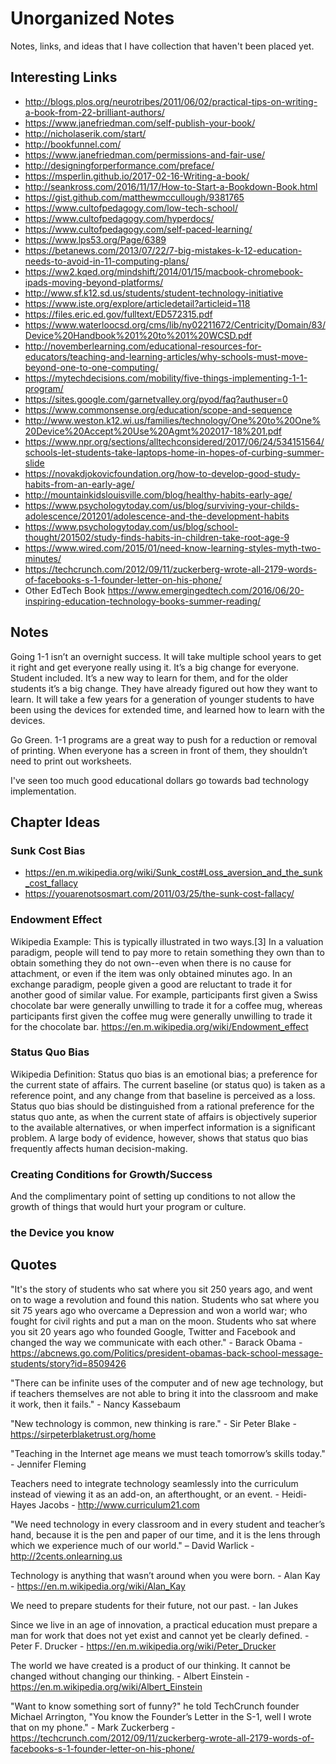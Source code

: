 # Unorganized Notes
Notes, links, and ideas that I have collection that haven't been placed yet. 

## Interesting Links
- http://blogs.plos.org/neurotribes/2011/06/02/practical-tips-on-writing-a-book-from-22-brilliant-authors/
- https://www.janefriedman.com/self-publish-your-book/
- http://nicholaserik.com/start/
- http://bookfunnel.com/
- https://www.janefriedman.com/permissions-and-fair-use/
- http://designingforperformance.com/preface/
- https://msperlin.github.io/2017-02-16-Writing-a-book/
- http://seankross.com/2016/11/17/How-to-Start-a-Bookdown-Book.html
- https://gist.github.com/matthewmccullough/9381765
- https://www.cultofpedagogy.com/low-tech-school/
- https://www.cultofpedagogy.com/hyperdocs/
- https://www.cultofpedagogy.com/self-paced-learning/
- https://www.lps53.org/Page/6389
- https://betanews.com/2013/07/22/7-big-mistakes-k-12-education-needs-to-avoid-in-11-computing-plans/
- https://ww2.kqed.org/mindshift/2014/01/15/macbook-chromebook-ipads-moving-beyond-platforms/
- http://www.sf.k12.sd.us/students/student-technology-initiative
- https://www.iste.org/explore/articledetail?articleid=118
- https://files.eric.ed.gov/fulltext/ED572315.pdf
- https://www.waterloocsd.org/cms/lib/ny02211672/Centricity/Domain/83/Device%20Handbook%201%20to%201%20WCSD.pdf
- http://novemberlearning.com/educational-resources-for-educators/teaching-and-learning-articles/why-schools-must-move-beyond-one-to-one-computing/
- https://mytechdecisions.com/mobility/five-things-implementing-1-1-program/
- https://sites.google.com/garnetvalley.org/pyod/faq?authuser=0
- https://www.commonsense.org/education/scope-and-sequence
- http://www.weston.k12.wi.us/families/technology/One%20to%20One%20Device%20Accept%20Use%20Agmt%202017-18%201.pdf
- https://www.npr.org/sections/alltechconsidered/2017/06/24/534151564/schools-let-students-take-laptops-home-in-hopes-of-curbing-summer-slide
- https://novakdjokovicfoundation.org/how-to-develop-good-study-habits-from-an-early-age/ 
- http://mountainkidslouisville.com/blog/healthy-habits-early-age/ 
- https://www.psychologytoday.com/us/blog/surviving-your-childs-adolescence/201201/adolescence-and-the-development-habits
- https://www.psychologytoday.com/us/blog/school-thought/201502/study-finds-habits-in-children-take-root-age-9 
- https://www.wired.com/2015/01/need-know-learning-styles-myth-two-minutes/ 
- https://techcrunch.com/2012/09/11/zuckerberg-wrote-all-2179-words-of-facebooks-s-1-founder-letter-on-his-phone/
- Other EdTech Book https://www.emergingedtech.com/2016/06/20-inspiring-education-technology-books-summer-reading/ 

## Notes
Going 1-1 isn’t an overnight success. It will take multiple school years to get it right and get everyone really using it. It’s a big change for everyone. Student included. It’s a new way to learn for them, and for the older students it’s a big change. They have already figured out how they want to learn. It will take a few years for a generation of younger students to have been using the devices for extended time, and learned how to learn with the devices. 

Go Green. 1-1 programs are a great way to push for a reduction or removal of printing. When everyone has a screen in front of them, they shouldn’t need to print out worksheets.

I've seen too much good educational dollars go towards bad technology implementation. 

## Chapter Ideas

### Sunk Cost Bias
- https://en.m.wikipedia.org/wiki/Sunk_cost#Loss_aversion_and_the_sunk_cost_fallacy
- https://youarenotsosmart.com/2011/03/25/the-sunk-cost-fallacy/ 

### Endowment Effect
Wikipedia Example: This is typically illustrated in two ways.[3] In a valuation paradigm, people will tend to pay more to retain something they own than to obtain something they do not own--even when there is no cause for attachment, or even if the item was only obtained minutes ago. In an exchange paradigm, people given a good are reluctant to trade it for another good of similar value. For example, participants first given a Swiss chocolate bar were generally unwilling to trade it for a coffee mug, whereas participants first given the coffee mug were generally unwilling to trade it for the chocolate bar. https://en.m.wikipedia.org/wiki/Endowment_effect 

### Status Quo Bias
Wikipedia Definition: Status quo bias is an emotional bias; a preference for the current state of affairs. The current baseline (or status quo) is taken as a reference point, and any change from that baseline is perceived as a loss. Status quo bias should be distinguished from a rational preference for the status quo ante, as when the current state of affairs is objectively superior to the available alternatives, or when imperfect information is a significant problem. A large body of evidence, however, shows that status quo bias frequently affects human decision-making.

### Creating Conditions for Growth/Success
And the complimentary point of setting up conditions to not allow the growth of things that would hurt your program or culture. 

### the Device you know 

## Quotes
"It's the story of students who sat where you sit 250 years ago, and went on to wage a revolution and found this nation. Students who sat where you sit 75 years ago who overcame a Depression and won a world war; who fought for civil rights and put a man on the moon. Students who sat where you sit 20 years ago who founded Google, Twitter and Facebook and changed the way we communicate with each other." - Barack Obama - https://abcnews.go.com/Politics/president-obamas-back-school-message-students/story?id=8509426

"There can be infinite uses of the computer and of new age technology, but if teachers themselves are not able to bring it into the classroom and make it work, then it fails." - Nancy Kassebaum

"New technology is common, new thinking is rare." - Sir Peter Blake - https://sirpeterblaketrust.org/home

"Teaching in the Internet age means we must teach tomorrow’s skills today." - Jennifer Fleming

Teachers need to integrate technology seamlessly into the curriculum instead of viewing it as an add-on, an afterthought, or an event. - Heidi-Hayes Jacobs - http://www.curriculum21.com

"We need technology in every classroom and in every student and teacher’s hand, because it is the pen and paper of our time, and it is the lens through which we experience much of our world." – David Warlick - http://2cents.onlearning.us

Technology is anything that wasn’t around when you were born. - Alan Kay - https://en.m.wikipedia.org/wiki/Alan_Kay

We need to prepare students for their future, not our past. - Ian Jukes

Since we live in an age of innovation, a practical education must prepare a man for work that does not yet exist and cannot yet be clearly defined. - Peter F. Drucker - https://en.m.wikipedia.org/wiki/Peter_Drucker

The world we have created is a product of our thinking. It cannot be changed without changing our thinking. - Albert Einstein - https://en.m.wikipedia.org/wiki/Albert_Einstein

"Want to know something sort of funny?" he told TechCrunch founder Michael Arrington, "You know the Founder’s Letter in the S-1, well I wrote that on my phone." - Mark Zuckerberg - https://techcrunch.com/2012/09/11/zuckerberg-wrote-all-2179-words-of-facebooks-s-1-founder-letter-on-his-phone/
